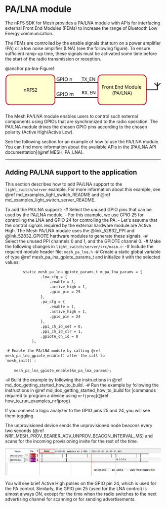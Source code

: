 # PA/LNA module

The nRF5 SDK for Mesh provides a PA/LNA module with APIs for interfacing external Front End Modules
(FEMs) to increase the range of Bluetooth Low Energy communication.

The FEMs are controlled by the enable signals that turn on a power amplifier (PA) or
a low noise amplifier (LNA) (see the following figure). To ensure sufficient ramp-up time,
these signals must be activated some time before the start of the radio transmission or reception.

@anchor pa-lna-Figure1
![Interfacing PA/LNA with nRF52](img/pa-lna-block-dia.svg "Interfacing PA/LNA with nRF52")

The Mesh PA/LNA module enables users to control such external components using GPIOs
that are synchronized to the radio operation. The PA/LNA module drives the chosen GPIO pins
according to the chosen polarity (Active High/Active Low).

See the following section for an example of how to use the PA/LNA module.
You can find more information about the available APIs
in the [PA/LNA API documentation](@ref MESH_PA_LNA).

---

## Adding PA/LNA support to the application

This section describes how to add PA/LNA support to the `light_switch/server` example.
For more information about this example, see @ref md_examples_light_switch_README
and @ref md_examples_light_switch_server_README.

To add the PA/LNA support:
-# Select the unused GPIO pins that can be used by the PA/LNA module.
    - For this example, we use GPIO 25 for controlling the LNA and GPIO 24 for controlling the PA.
    - Let's assume that the control signals required by the external hardware module are Active High.
    The Mesh PA/LNA module uses the @link_52832_PPI and @link_52832_GPIOTE hardware modules
    to generate these signals.
-# Select the unused PPI channels 0 and 1, and the GPIOTE channel 0.
-# Make the following changes in `light_switch/server/src/main.c`:
    -# Include the required module header file: `mesh_pa_lna.h`
    -# Create a static global variable of type @ref mesh_pa_lna_gpiote_params_t and initialize it
    with the selected values:
```
        static mesh_pa_lna_gpiote_params_t m_pa_lna_params = {
                .lna_cfg = {
                    .enable = 1,
                    .active_high = 1,
                    .gpio_pin = 25
                },
                .pa_cfg = {
                    .enable = 1,
                    .active_high = 1,
                    .gpio_pin = 24
                },
                .ppi_ch_id_set = 0,
                .ppi_ch_id_clr = 1,
                .gpiote_ch_id = 0
            };
```
    -# Enable the PA/LNA module by calling @ref mesh_pa_lna_gpiote_enable() after the call to
    `mesh_init()`:

        mesh_pa_lna_gpiote_enable(&m_pa_lna_params);
-# Build the example by following the instructions in @ref md_doc_getting_started_how_to_build.
-# Run the example by following the instructions in @ref md_doc_getting_started_how_to_build
for [commands required to program a device using `nrfjprog`](@ref how_to_run_examples_nrfjprog).

If you connect a logic analyzer to the GPIO pins 25 and 24, you will see them toggling.

The unprovisioned device sends the unprovisioned node beacons every
two seconds (@ref NRF_MESH_PROV_BEARER_ADV_UNPROV_BEACON_INTERVAL_MS) and scans for
the incoming provisioning invite for the rest of the time.

![GPIO waveforms after enabling PA/LNA module](img/pa-lna-waveform.png "GPIO waveforms after enabling PA/LNA module")

You will see brief Active High pulses on the GPIO pin 24, which is used for the PA control.
Similarly, the GPIO pin 25 (used for the LNA control) is almost always ON,
except for the time when the radio switches to the next advertising channel for scanning
or for sending advertisements.

